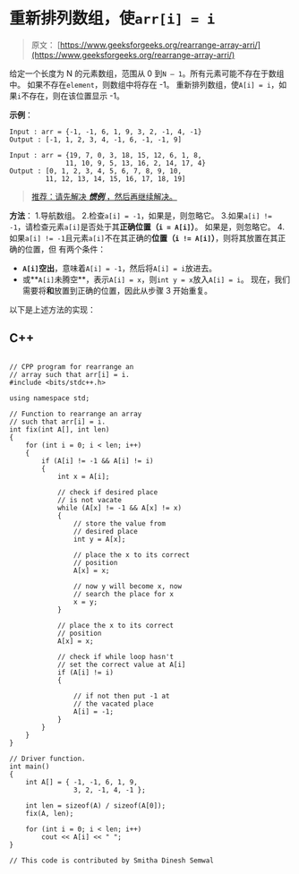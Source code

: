 # 重新排列数组，使`arr[i] = i`

> 原文： [https://www.geeksforgeeks.org/rearrange-array-arri/](https://www.geeksforgeeks.org/rearrange-array-arri/)

给定一个长度为 N 的元素数组，范围从 0 到`N – 1`。所有元素可能不存在于数组中。 如果不存在`element`，则数组中将存在 -1。 重新排列数组，使`A[i] = i`，如果`i`不存在，则在该位置显示 -1。

**示例**：

```
Input : arr = {-1, -1, 6, 1, 9, 3, 2, -1, 4, -1}
Output : [-1, 1, 2, 3, 4, -1, 6, -1, -1, 9]

Input : arr = {19, 7, 0, 3, 18, 15, 12, 6, 1, 8,
              11, 10, 9, 5, 13, 16, 2, 14, 17, 4}
Output : [0, 1, 2, 3, 4, 5, 6, 7, 8, 9, 10, 
         11, 12, 13, 14, 15, 16, 17, 18, 19]

```

> [推荐：请先解决 ***惯例*** ，然后再继续解决。](https://practice.geeksforgeeks.org/problems/reorganize-the-array/0)

**方法**：
1.导航数组。
2.检查`a[i] = -1`，如果是，则忽略它。
3.如果`a[i] != -1`，请检查元素`a[i]`是否处于其**正确位置（`i = A[i]`）**。 如果是，则忽略它。
4.如果`a[i] != -1`且元素`a[i]`不在其正确的**位置（`i != A[i]`）**，则将其放置在其正确的位置，但 有两个条件：

*   **`A[i]`空出**，意味着`A[i] = -1`，然后将`A[i] = i`放进去。
*   或**`A[i]`未腾空**，表示`A[i] = x`，则`int y = x`放入`A[i] = i`。 现在，我们需要将**和**放置到正确的位置，因此从步骤 3 开始重复。

以下是上述方法的实现：

## C++ 

```

// CPP program for rearrange an 
// array such that arr[i] = i. 
#include <bits/stdc++.h> 

using namespace std; 

// Function to rearrange an array 
// such that arr[i] = i. 
int fix(int A[], int len) 
{ 
    for (int i = 0; i < len; i++)  
    { 
        if (A[i] != -1 && A[i] != i)  
        { 
            int x = A[i]; 

            // check if desired place 
            // is not vacate 
            while (A[x] != -1 && A[x] != x) 
            { 
                // store the value from 
                // desired place 
                int y = A[x]; 

                // place the x to its correct 
                // position 
                A[x] = x; 

                // now y will become x, now 
                // search the place for x 
                x = y; 
            } 

            // place the x to its correct 
            // position 
            A[x] = x; 

            // check if while loop hasn't 
            // set the correct value at A[i] 
            if (A[i] != i)  
            { 

                // if not then put -1 at 
                // the vacated place 
                A[i] = -1; 
            } 
        } 
    } 
} 

// Driver function. 
int main() 
{ 
    int A[] = { -1, -1, 6, 1, 9, 
                3, 2, -1, 4, -1 }; 

    int len = sizeof(A) / sizeof(A[0]); 
    fix(A, len); 

    for (int i = 0; i < len; i++) 
        cout << A[i] << " "; 
} 

// This code is contributed by Smitha Dinesh Semwal 

```
